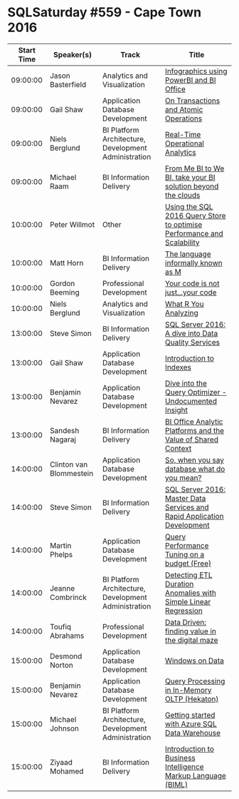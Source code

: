 # SQLSaturday #559 - Cape Town 2016
Start Time|Speaker(s)|Track|Title
---|---|---|---
09:00:00|Jason Basterfield|Analytics and Visualization|[Infographics using PowerBI and BI Office](53239.md)
09:00:00|Gail Shaw|Application  Database Development|[On Transactions and Atomic Operations](53295.md)
09:00:00|Niels Berglund|BI Platform Architecture, Development  Administration|[Real-Time Operational Analytics](53365.md)
09:00:00|Michael Raam|BI Information Delivery|[From Me BI to We BI, take your BI solution beyond the clouds](54077.md)
10:00:00|Peter Willmot|Other|[Using the SQL 2016 Query Store to optimise Performance and Scalability](50036.md)
10:00:00|Matt Horn|BI Information Delivery|[The language informally known as M](50267.md)
10:00:00|Gordon Beeming|Professional Development|[Your code is not just...your code](52928.md)
10:00:00|Niels Berglund|Analytics and Visualization|[What R You Analyzing](53364.md)
13:00:00|Steve Simon|BI Information Delivery|[SQL Server 2016: A dive into Data Quality Services](53191.md)
13:00:00|Gail Shaw|Application  Database Development|[Introduction to Indexes](53297.md)
13:00:00|Benjamin Nevarez|Application  Database Development|[Dive into the Query Optimizer - Undocumented Insight](53501.md)
13:00:00|Sandesh Nagaraj|BI Information Delivery|[BI Office Analytic Platforms and the Value of Shared Context](54072.md)
14:00:00|Clinton van Blommestein|Application  Database Development|[So, when you say database what do you mean?](50026.md)
14:00:00|Steve Simon|BI Information Delivery|[SQL Server 2016: Master Data Services and Rapid Application Development](53192.md)
14:00:00|Martin Phelps|Application  Database Development|[Query Performance Tuning on a budget (Free)](53376.md)
14:00:00|Jeanne Combrinck|BI Platform Architecture, Development  Administration|[Detecting ETL Duration Anomalies with Simple Linear Regression](53884.md)
14:00:00|Toufiq Abrahams|Professional Development|[Data Driven: finding value in the digital maze](54152.md)
15:00:00|Desmond Norton|Application  Database Development|[Windows on Data](53256.md)
15:00:00|Benjamin Nevarez|Application  Database Development|[Query Processing in In-Memory OLTP (Hekaton)](53502.md)
15:00:00|Michael Johnson|BI Platform Architecture, Development  Administration|[Getting started with Azure SQL Data Warehouse](53977.md)
15:00:00|Ziyaad Mohamed|BI Information Delivery|[Introduction to Business Intelligence Markup Language (BIML)](54073.md)
